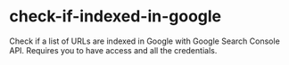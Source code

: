 # check-if-indexed-in-google
Check if a list of URLs are indexed in Google with Google Search Console API. Requires you to have access and all the credentials.
